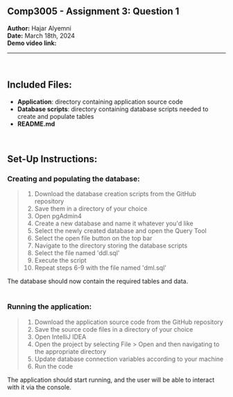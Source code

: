 Comp3005 - Assignment 3: Question 1
--

**Author:** Hajar Alyemni   
**Date:** March 18th, 2024  
**Demo video link:** 

---
<br/>

## Included Files:  

- **Application**: directory containing application source code  
- **Database scripts**: directory containing database scripts needed to create and populate tables  
- **README.md**

<br/>

## Set-Up Instructions:  


### Creating and populating the database:
>    1. Download the database creation scripts from the GitHub repository  
>    2. Save them in a directory of your choice 
>    3. Open pgAdmin4  
>    4. Create a new database and name it whatever you'd like  
>    5. Select the newly created database and open the Query Tool  
>    6. Select the open file button on the top bar  
>    7. Navigate to the directory storing the database scripts   
>    8. Select the file named 'ddl.sql'  
>    9. Execute the script   
>    10. Repeat steps 6-9 with the file named 'dml.sql'  

The database should now contain the required tables and data.  
<br/>

### Running the application:  
>   1. Download the application source code from the GitHub repository  
>   2. Save the source code files in a directory of your choice
>   3. Open IntelliJ IDEA 
>   4. Open the project by selecting File > Open and then navigating to the appropriate directory
>   5. Update database connection variables according to your machine
>   6. Run the code 

The application should start running, and the user will be able to interact with it via the console.


